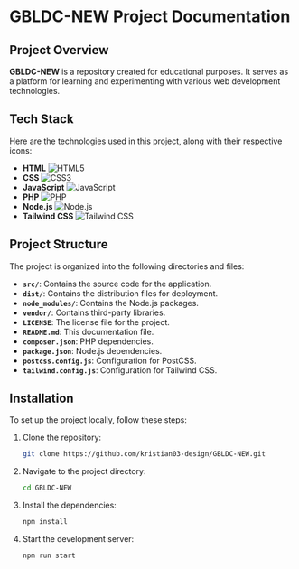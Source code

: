 # GBLDC-NEW Project Documentation

## Project Overview

**GBLDC-NEW** is a repository created for educational purposes. It serves as a platform for learning and experimenting with various web development technologies.

## Tech Stack

Here are the technologies used in this project, along with their respective icons:

- **HTML** ![HTML5](https://img.icons8.com/color/48/000000/html-5.png)
- **CSS** ![CSS3](https://img.icons8.com/color/48/000000/css3.png)
- **JavaScript** ![JavaScript](https://img.icons8.com/color/48/000000/javascript.png)
- **PHP** ![PHP](https://img.icons8.com/color/48/000000/php.png)
- **Node.js** ![Node.js](https://img.icons8.com/color/48/000000/nodejs.png)
- **Tailwind CSS** ![Tailwind CSS](https://img.icons8.com/color/48/000000/tailwindcss.png)

## Project Structure

The project is organized into the following directories and files:

- **`src/`**: Contains the source code for the application.
- **`dist/`**: Contains the distribution files for deployment.
- **`node_modules/`**: Contains the Node.js packages.
- **`vendor/`**: Contains third-party libraries.
- **`LICENSE`**: The license file for the project.
- **`README.md`**: This documentation file.
- **`composer.json`**: PHP dependencies.
- **`package.json`**: Node.js dependencies.
- **`postcss.config.js`**: Configuration for PostCSS.
- **`tailwind.config.js`**: Configuration for Tailwind CSS.

## Installation

To set up the project locally, follow these steps:

1. Clone the repository:
   ```bash
   git clone https://github.com/kristian03-design/GBLDC-NEW.git
2. Navigate to the project directory:
    ```bash
   cd GBLDC-NEW
3. Install the dependencies:
    ```bash
    npm install
4. Start the development server:
    ```bash
    npm run start
